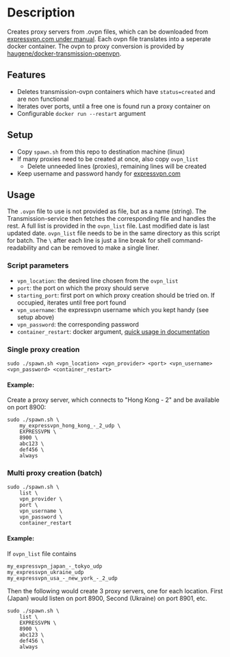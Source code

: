 # Description

Creates proxy servers from .ovpn files, which can be downloaded from [expressvpn.com under manual](https://www.expressvpn.com/setup#manual).
Each ovpn file translates into a seperate docker container. The ovpn to proxy conversion is provided by [haugene/docker-transmission-openvpn](https://github.com/haugene/docker-transmission-openvpn).

## Features

- Deletes transmission-ovpn containers which have `status=created` and are non functional
- Iterates over ports, until a free one is found run a proxy container on
- Configurable `docker run --restart` argument 

## Setup

- Copy `spawn.sh` from this repo to destination machine (linux)  
- If many proxies need to be created at once, also copy `ovpn_list`  
  - Delete unneeded lines (proxies), remaining lines will be created
- Keep username and password handy for [expressvpn.com](https://www.expressvpn.com/setup#manual)

## Usage

The `.ovpn` file to use is not provided as file, but as a name (string). The Transmission-service then fetches the corresponding file and handles the rest. A full list is provided in the `ovpn_list` file. Last modified date is last updated date. `ovpn_list` file needs to be in the same directory as this script for batch. The `\` after each line is just a line break for shell command-readability and can be removed to make a single liner.

### Script parameters

  - `vpn_location`: the desired line chosen from the `ovpn_list`
  - `port`: the port on which the proxy should serve
  - `starting_port`: first port on which proxy creation should be tried on. If occupied, iterates until free port found
  - `vpn_username`: the expressvpn username which you kept handy (see setup above)
  - `vpn_password`: the corresponding password
  - `container_restart`: docker argument, [quick usage in documentation](https://docs.docker.com/config/containers/start-containers-automatically/)

### Single proxy creation

```shell
sudo ./spawn.sh <vpn_location> <vpn_provider> <port> <vpn_username> <vpn_password> <container_restart>
```

#### Example:

Create a proxy server, which connects to "Hong Kong - 2" and be available on port 8900:

```shell
sudo ./spawn.sh \
    my_expressvpn_hong_kong_-_2_udp \
    EXPRESSVPN \
    8900 \
    abc123 \
    def456 \
    always
```

### Multi proxy creation (batch)

```shell
sudo ./spawn.sh \
    list \
    vpn_provider \
    port \
    vpn_username \
    vpn_password \
    container_restart
```

#### Example:  

If `ovpn_list` file contains

```text
my_expressvpn_japan_-_tokyo_udp
my_expressvpn_ukraine_udp
my_expressvpn_usa_-_new_york_-_2_udp
```

Then the following would create 3 proxy servers, one for each location. First (Japan) would listen on port 8900, Second (Ukraine) on port 8901, etc.

```shell
sudo ./spawn.sh \
    list \
    EXPRESSVPN \
    8900 \
    abc123 \
    def456 \
    always
```
